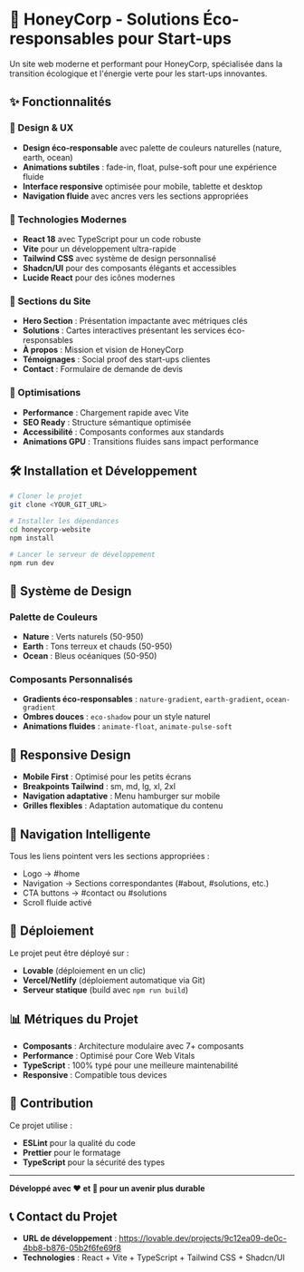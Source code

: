 
# 🍯 HoneyCorp - Solutions Éco-responsables pour Start-ups

Un site web moderne et performant pour HoneyCorp, spécialisée dans la transition écologique et l'énergie verte pour les start-ups innovantes.

## ✨ Fonctionnalités

### 🎨 Design & UX
- **Design éco-responsable** avec palette de couleurs naturelles (nature, earth, ocean)
- **Animations subtiles** : fade-in, float, pulse-soft pour une expérience fluide
- **Interface responsive** optimisée pour mobile, tablette et desktop
- **Navigation fluide** avec ancres vers les sections appropriées

### 🚀 Technologies Modernes
- **React 18** avec TypeScript pour un code robuste
- **Vite** pour un développement ultra-rapide
- **Tailwind CSS** avec système de design personnalisé
- **Shadcn/UI** pour des composants élégants et accessibles
- **Lucide React** pour des icônes modernes

### 🌱 Sections du Site
- **Hero Section** : Présentation impactante avec métriques clés
- **Solutions** : Cartes interactives présentant les services éco-responsables
- **À propos** : Mission et vision de HoneyCorp
- **Témoignages** : Social proof des start-ups clientes
- **Contact** : Formulaire de demande de devis

### 🎯 Optimisations
- **Performance** : Chargement rapide avec Vite
- **SEO Ready** : Structure sémantique optimisée
- **Accessibilité** : Composants conformes aux standards
- **Animations GPU** : Transitions fluides sans impact performance

## 🛠️ Installation et Développement

```bash
# Cloner le projet
git clone <YOUR_GIT_URL>

# Installer les dépendances
cd honeycorp-website
npm install

# Lancer le serveur de développement
npm run dev
```

## 🎨 Système de Design

### Palette de Couleurs
- **Nature** : Verts naturels (50-950)
- **Earth** : Tons terreux et chauds (50-950)
- **Ocean** : Bleus océaniques (50-950)

### Composants Personnalisés
- **Gradients éco-responsables** : `nature-gradient`, `earth-gradient`, `ocean-gradient`
- **Ombres douces** : `eco-shadow` pour un style naturel
- **Animations fluides** : `animate-float`, `animate-pulse-soft`

## 📱 Responsive Design

- **Mobile First** : Optimisé pour les petits écrans
- **Breakpoints Tailwind** : sm, md, lg, xl, 2xl
- **Navigation adaptative** : Menu hamburger sur mobile
- **Grilles flexibles** : Adaptation automatique du contenu

## 🔗 Navigation Intelligente

Tous les liens pointent vers les sections appropriées :
- Logo → #home
- Navigation → Sections correspondantes (#about, #solutions, etc.)
- CTA buttons → #contact ou #solutions
- Scroll fluide activé

## 🚀 Déploiement

Le projet peut être déployé sur :
- **Lovable** (déploiement en un clic)
- **Vercel/Netlify** (déploiement automatique via Git)
- **Serveur statique** (build avec `npm run build`)

## 📊 Métriques du Projet

- **Composants** : Architecture modulaire avec 7+ composants
- **Performance** : Optimisé pour Core Web Vitals
- **TypeScript** : 100% typé pour une meilleure maintenabilité
- **Responsive** : Compatible tous devices

## 🤝 Contribution

Ce projet utilise :
- **ESLint** pour la qualité du code
- **Prettier** pour le formatage
- **TypeScript** pour la sécurité des types

---

**Développé avec ❤️ et 🌱 pour un avenir plus durable**

## 📞 Contact du Projet

- **URL de développement** : https://lovable.dev/projects/9c12ea09-de0c-4bb8-b876-05b2f6fe69f8
- **Technologies** : React + Vite + TypeScript + Tailwind CSS + Shadcn/UI

